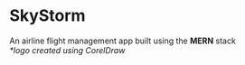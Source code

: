 # SkyStorm
An airline flight management app built using the **MERN** stack  
_*logo created using CorelDraw_
